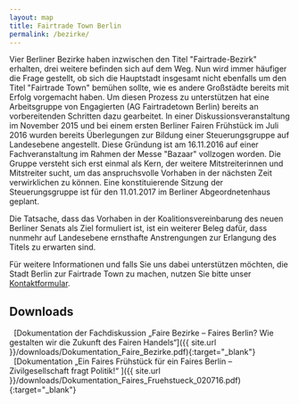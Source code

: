 ```yaml
---
layout: map
title: Fairtrade Town Berlin
permalink: /bezirke/
---
```


Vier Berliner Bezirke haben inzwischen den Titel "Fairtrade-Bezirk" erhalten, drei weitere befinden sich auf dem Weg. Nun wird immer häufiger die Frage gestellt, ob sich die Hauptstadt insgesamt nicht ebenfalls um den Titel "Fairtrade Town" bemühen sollte, wie es andere Großstädte bereits mit Erfolg vorgemacht haben. Um diesen Prozess zu unterstützen hat eine Arbeitsgruppe von Engagierten (AG Fairtradetown Berlin) bereits an vorbereitenden Schritten dazu gearbeitet. In einer Diskussionsveranstaltung im November 2015 und bei einem ersten Berliner Fairen Frühstück im Juli 2016 wurden bereits Überlegungen zur Bildung einer Steuerungsgruppe auf Landesebene angestellt. Diese Gründung ist am 16.11.2016 auf einer Fachveranstaltung im Rahmen der Messe "Bazaar" vollzogen worden. Die Gruppe versteht sich erst einmal als Kern, der weitere Mitstreiterinnen und Mitstreiter sucht, um das anspruchsvolle Vorhaben in der nächsten Zeit verwirklichen zu können. Eine konstituierende Sitzung der Steuerungsgruppe ist für den 11.01.2017 im Berliner Abgeordnetenhaus geplant. 

Die Tatsache, dass das Vorhaben in der Koalitionsvereinbarung des neuen Berliner Senats als Ziel formuliert ist, ist ein weiterer Beleg dafür, dass nunmehr auf Landesebene ernsthafte Anstrengungen zur Erlangung des Titels zu erwarten sind. 


Für weitere Informationen und falls Sie uns dabei unterstützen möchten, die Stadt Berlin zur Fairtrade Town zu machen, nutzen Sie bitte unser [Kontaktformular]({{site.baseurl}}/kontakt).

## Downloads
<i class='fa fa-download fa-fw'></i>&nbsp;&nbsp;[Dokumentation der Fachdiskussion „Faire Bezirke – Faires Berlin? Wie
gestalten wir die Zukunft des Fairen Handels“]({{ site.url }}/downloads/Dokumentation_Faire_Bezirke.pdf){:target="_blank"}<br />
<i class='fa fa-download fa-fw'></i>&nbsp;&nbsp;[Dokumentation „Ein Faires Frühstück für ein Faires Berlin –
Zivilgesellschaft fragt Politik!“ ]({{ site.url }}/downloads/Dokumentation_Faires_Fruehstueck_020716.pdf){:target="_blank"}



